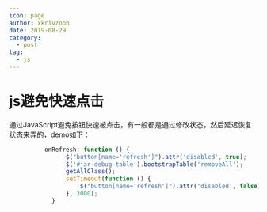 ```yaml
---
icon: page
author: xkrivzooh
date: 2019-08-29
category:
  - post
tag:
  - js
---
```


# js避免快速点击

通过JavaScript避免按钮快速被点击，有一般都是通过修改状态，然后延迟恢复状态来弄的，demo如下：

```js
          onRefresh: function () {
                $("button[name='refresh']").attr('disabled', true);
                $('#jar-debug-table').bootstrapTable('removeAll');
                getAllClass();
                setTimeout(function () {
                    $("button[name='refresh']").attr('disabled', false);
                }, 3000);
            }
```
